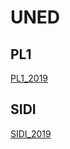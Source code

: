 <p align="center">
    <h1>UNED</h1>
</p>

## PL1

[PL1_2019](https://github.com/Faiiya/Uned/tree/master/PL1_2019)

## SIDI

[SIDI_2019](https://github.com/Faiiya/Uned/tree/master/SIDI_2019)

